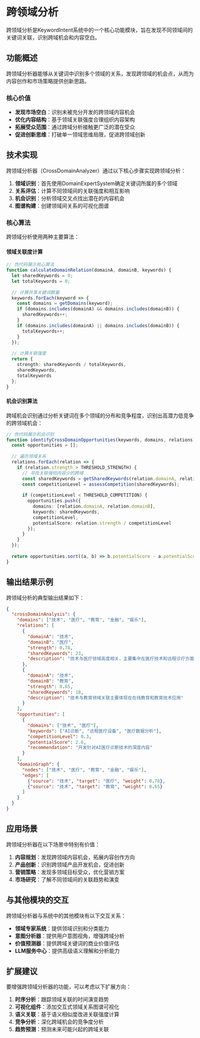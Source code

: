 # 跨领域分析

跨领域分析是KeywordIntent系统中的一个核心功能模块，旨在发现不同领域间的关键词关联，识别跨域机会和内容空白。

## 功能概述

跨领域分析器能够从关键词中识别多个领域的关系，发现跨领域的机会点，从而为内容创作和市场策略提供创新思路。

### 核心价值

- **发现市场空白**：识别未被充分开发的跨领域内容机会
- **优化内容结构**：基于领域关联强度合理组织内容架构
- **拓展受众范围**：通过跨域分析接触更广泛的潜在受众
- **促进创新思维**：打破单一领域思维局限，促进跨领域创新

## 技术实现

跨领域分析器（CrossDomainAnalyzer）通过以下核心步骤实现跨领域分析：

1. **领域识别**：首先使用DomainExpertSystem确定关键词所属的多个领域
2. **关系评估**：计算不同领域间的关联强度和相互影响
3. **机会识别**：分析领域交叉点找出潜在的内容机会
4. **图谱构建**：创建领域间关系的可视化图谱

### 核心算法

跨领域分析使用两种主要算法：

#### 领域关联度计算

```typescript
// 伪代码展示核心算法
function calculateDomainRelation(domainA, domainB, keywords) {
  let sharedKeywords = 0;
  let totalKeywords = 0;
  
  // 计算共享关键词数量
  keywords.forEach(keyword => {
    const domains = getDomains(keyword);
    if (domains.includes(domainA) && domains.includes(domainB)) {
      sharedKeywords++;
    }
    if (domains.includes(domainA) || domains.includes(domainB)) {
      totalKeywords++;
    }
  });
  
  // 计算关联强度
  return {
    strength: sharedKeywords / totalKeywords,
    sharedKeywords,
    totalKeywords
  };
}
```

#### 机会识别算法

跨域机会识别通过分析关键词在多个领域的分布和竞争程度，识别出高潜力低竞争的跨领域机会：

```typescript
// 伪代码展示机会识别
function identifyCrossDomainOpportunities(keywords, domains, relations) {
  const opportunities = [];
  
  // 遍历领域关系
  relations.forEach(relation => {
    if (relation.strength > THRESHOLD_STRENGTH) {
      // 寻找关联强但内容少的跨域
      const sharedKeywords = getSharedKeywords(relation.domainA, relation.domainB, keywords);
      const competitionLevel = assessCompetition(sharedKeywords);
      
      if (competitionLevel < THRESHOLD_COMPETITION) {
        opportunities.push({
          domains: [relation.domainA, relation.domainB],
          keywords: sharedKeywords,
          competitionLevel,
          potentialScore: relation.strength / competitionLevel
        });
      }
    }
  });
  
  return opportunities.sort((a, b) => b.potentialScore - a.potentialScore);
}
```

## 输出结果示例

跨领域分析的典型输出结果如下：

```json
{
  "crossDomainAnalysis": {
    "domains": ["技术", "医疗", "教育", "金融", "娱乐"],
    "relations": [
      {
        "domainA": "技术",
        "domainB": "医疗",
        "strength": 0.78,
        "sharedKeywords": 23,
        "description": "技术与医疗领域高度相关，主要集中在医疗技术和远程诊疗方面"
      },
      {
        "domainA": "技术",
        "domainB": "教育",
        "strength": 0.65,
        "sharedKeywords": 18,
        "description": "技术与教育领域关联主要体现在在线教育和教育技术应用"
      }
    ],
    "opportunities": [
      {
        "domains": ["技术", "医疗"],
        "keywords": ["AI诊断", "远程医疗设备", "医疗数据分析"],
        "competitionLevel": 0.3,
        "potentialScore": 2.6,
        "recommendation": "开发针对AI医疗诊断技术的深度内容"
      }
    ],
    "domainGraph": {
      "nodes": ["技术", "医疗", "教育", "金融", "娱乐"],
      "edges": [
        {"source": "技术", "target": "医疗", "weight": 0.78},
        {"source": "技术", "target": "教育", "weight": 0.65}
      ]
    }
  }
}
```

## 应用场景

跨领域分析器在以下场景中特别有价值：

1. **内容规划**：发现跨领域内容机会，拓展内容创作方向
2. **产品创新**：识别跨领域产品开发机会，促进创新
3. **营销策略**：发现多领域目标受众，优化营销方案
4. **市场研究**：了解不同领域间的关联趋势和演变

## 与其他模块的交互

跨领域分析器与系统中的其他模块有以下交互关系：

- **领域专家系统**：提供领域识别和分类能力
- **意图分析器**：提供用户意图视角，增强跨域分析
- **价值预测器**：提供跨域关键词的商业价值评估
- **LLM服务中心**：提供高级语义理解和分析能力

## 扩展建议

要增强跨领域分析器的功能，可以考虑以下扩展方向：

1. **时序分析**：跟踪领域关联的时间演变趋势
2. **可视化组件**：添加交互式领域关系图谱可视化
3. **语义关联**：基于语义相似度改进关联强度计算
4. **竞争分析**：深化跨域机会的竞争度分析
5. **趋势预测**：预测未来可能兴起的跨域关联 